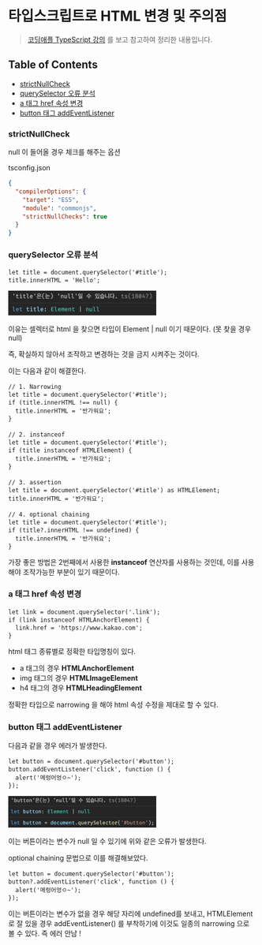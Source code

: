 # 타입스크립트로 HTML 변경 및 주의점

> [코딩애플 TypeScript 강의](https://codingapple.com/) 를 보고 참고하여 정리한 내용입니다.

## Table of Contents

- [strictNullCheck](#strictnullcheck)
- [querySelector 오류 분석](#queryselector-오류-분석)
- [a 태그 href 속성 변경](#a-태그-href-속성-변경)
- [button 태그 addEventListener](#button-태그-addeventlistener)

### strictNullCheck

null 이 들어올 경우 체크를 해주는 옵션

tsconfig.json

```json
{
  "compilerOptions": {
    "target": "ES5",
    "module": "commonjs",
    "strictNullChecks": true
  }
}
```

### querySelector 오류 분석

```tsx
let title = document.querySelector('#title');
title.innerHTML = 'Hello';
```

<img src="./src/querySelectorError.png" style="width:300px">

이유는 셀렉터로 html 을 찾으면 타입이 Element | null 이기 때문이다.
(못 찾을 경우 null)

즉, 확실하지 않아서 조작하고 변경하는 것을 금지 시켜주는 것이다.

이는 다음과 같이 해결한다.

```tsx
// 1. Narrowing
let title = document.querySelector('#title');
if (title.innerHTML !== null) {
  title.innerHTML = '반가워요';
}

// 2. instanceof
let title = document.querySelector('#title');
if (title instanceof HTMLElement) {
  title.innerHTML = '반가워요';
}

// 3. assertion
let title = document.querySelector('#title') as HTMLElement;
title.innerHTML = '반가워요';

// 4. optional chaining
let title = document.querySelector('#title');
if (title?.innerHTML !== undefined) {
  title.innerHTML = '반가워요';
}
```

가장 좋은 방법은 2번째에서 사용한 **instanceof** 연산자를 사용하는 것인데, 이를 사용해야 조작가능한 부분이 있기 때문이다.

### a 태그 href 속성 변경

```tsx
let link = document.querySelector('.link');
if (link instanceof HTMLAnchorElement) {
  link.href = 'https://www.kakao.com';
}
```

html 태그 종류별로 정확한 타입명칭이 있다.

- a 태그의 경우 **HTMLAnchorElement**
- img 태그의 경우 **HTMLImageElement**
- h4 태그의 경우 **HTMLHeadingElement**

정확한 타입으로 narrowing 을 해야 html 속성 수정을 제대로 할 수 있다.

### button 태그 addEventListener

다음과 같을 경우 에러가 발생한다.

```tsx
let button = document.querySelector('#button');
button.addEventListener('click', function () {
  alert('메렁어엉ㅇ~');
});
```

<img src="./src/buttonError.png" style="width:300px">

이는 버튼이라는 변수가 null 일 수 있기에 위와 같은 오류가 발생한다.

optional chaining 문법으로 이를 해결해보았다.

```tsx
let button = document.querySelector('#button');
button?.addEventListener('click', function () {
  alert('메렁어엉ㅇ~');
});
```

이는 버튼이라는 변수가 없을 경우 해당 자리에 undefined를 보내고, HTMLElement로 잘 있을 경우 addEventListener() 를 부착하기에 이것도 일종의 narrowing 으로 볼 수 있다. 즉 에러 안남 !
